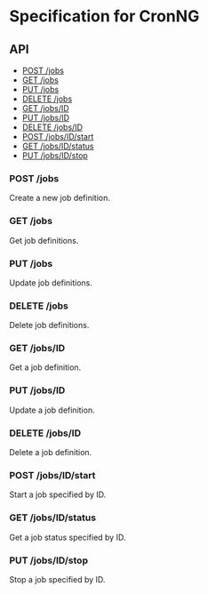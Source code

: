 # Specification for CronNG

## API

* [POST /jobs](#post-jobs)
* [GET /jobs](#get-jobs)
* [PUT /jobs](#put-jobs)
* [DELETE /jobs](#delete-jobs)
* [GET /jobs/ID](#get-jobs-id)
* [PUT /jobs/ID](#put-jobs-id)
* [DELETE /jobs/ID](#delete-jobs-id)
* [POST /jobs/ID/start](#post-jobs-id-start)
* [GET /jobs/ID/status](#get-jobs-id-status)
* [PUT /jobs/ID/stop](#put-jobs-id-stop)

### POST /jobs

Create a new job definition.

### GET /jobs

Get job definitions.

### PUT /jobs

Update job definitions.

### DELETE /jobs

Delete job definitions.

### GET /jobs/ID

Get a job definition.

### PUT /jobs/ID

Update a job definition.

### DELETE /jobs/ID

Delete a job definition.

### POST /jobs/ID/start

Start a job specified by ID.

### GET /jobs/ID/status

Get a job status specified by ID.

### PUT /jobs/ID/stop

Stop a job specified by ID.
